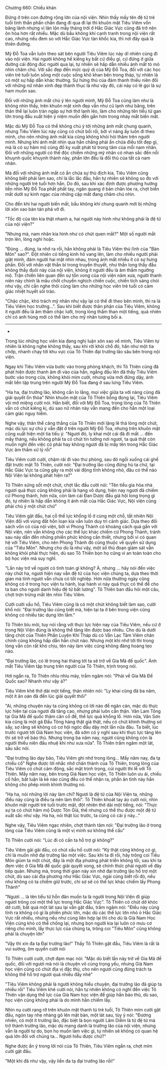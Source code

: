 




Chương 660: Chiếu khán


Đứng ở trên con đường rộng lớn của nội viện. Nhìn thấy mấy tên đệ tử trẻ tuổi tinh thần phấn chấn đang đi qua đi lại thì khuôn mặt Tiêu Viêm vốn băng lãnh nhưng vì lăn lộn mấy tháng trời ở Hắc Giác Vực cũng đã trở nên ôn hòa hơn rất nhiều. Mặc dù bầu không khí cạnh tranh trong nội viện rất cao, nhưng nếu đem so với Hắc Giác Vực tàn khốc kia, thì nơi đây quả là thiên đường.

Mỹ Đỗ Toa vẫn luôn theo sát bên người Tiêu Viêm lúc này dĩ nhiên cùng đi vào nội viện. Hai người không hề kiêng kỵ bất cứ điều gì, cứ đứng ở giữa đường cái đông đúc người qua lại, tự nhiên sẽ hấp dẫn nhiều ánh mắt tò mò nhìn chăm chú. Với sắc đẹp đến mức quỷ dị của Mỹ Đỗ Toa, đối với các học viên trẻ tuổi luôn sống một cuộc sống khô khan bên trong tháp, tự nhiên là có một sự hấp dẫn khác thường. Sự hứng thú của đám thanh thiếu niên đối với những nữ nhân xinh đẹp thành thục là như vậy đó, cái này có lẽ gọi là sự ham muốn sao.

Đối với những ánh mắt chú ý lên người mình, Mỹ Đỗ Toa cũng làm như là không nhìn thấy, trên khuôn mặt xinh đẹp vẫn như cũ lạnh như băng, trên thân thể lại luôn tràn ngập sự hơi thở lạnh lẽo, làm cho những tên tiểu tử gan lớn trong đầu xuất hiện ý niệm muốn đến gần hơn trong nháy mắt biến mất.

Mặc dù Mỹ Đỗ Toa có thể không chú ý tới những ánh mắt chung quanh, nhưng Tiêu Viêm lúc này cũng có chút bối rối, bởi vì nàng ấy luôn đi theo mình, cho nên những ánh mắt kia cũng không khỏi hỏi thăm trên người mình. Nhưng khi ánh mắt nhìn qua hắn chẳng phải ẩn chứa điều tốt đẹp gì, mà là có sự hâm mộ cùng đố kỵ xuất phát từ trong tâm của mỗi nam nhân. Đối với những người có thể độc chiếm những mỹ nhân có nhan sắc đến nỗi khuynh quốc khuynh thành này, phấn lớn đều là đối thủ của tất cả nam nhân.

Mà đối với những ánh mắt có ẩn chứa sự thù địch kia, Tiêu Viêm cũng không biết phải làm sao, chỉ là lắc lắc đầu, hắn tự nhiên sẽ không so đo với những người trẻ tuổi hơn hắn. Do đó, sau khi xác định được phương hướng liền nhìn Mỹ Đỗ Toa phất phất tay, ngân quang ở bàn chân lóe ra, chợt biến mất dưới sự kinh ngạc của những cặp mắt đang chăm chú nhìn.

Cho đến khi hai người biến mất, bầu không khí chung quanh mới bị những lời xôn xao bàn tán phá vỡ đi.

"Tốc độ của tên kia thật nhanh a, hai người này hình như không phải là đệ tử của nội viện?"

"Nhưng mà, nam nhân kia hình như có chút quen mắt?" Một số người mắt trợn lên, lòng nghi hoặc.

"Đúng … đúng, ta nhớ ra rồi, hắn không phải là Tiêu Viêm thủ lĩnh của "Bàn Môn" sao?". Đột nhiên có tiếng kinh hô vang lên, làm cho nhiều người phải giật mình, đám người hai mặt nhìn nhau, trong ánh mắt nhiều ít có sự hưng phấn. Đối với nhân vật thần bí trong truyền thuyết, như thần long thấy đầu không thấy đuôi này của nội viện, không ít người đều là âm thầm ngưỡng mộ. Trận chiến liên quan đến sự tồn vong của nội viện năm xưa, người thanh niên này chính là mấu chốt chuyển nghịch chiến cuộc, chiến tích sáng chói như vậy, chỉ cần nghe thôi cũng làm cho những học viên trẻ tuổi có cảm giác nhiệt huyết sôi trào.

"Chậc chậc, khó trách mỹ nhân như vậy lại có thể đi theo bên mình, thì ra là Tiêu Viêm học trưởng…". Sau khi biết được thân phận của Tiêu Viêm, không ít người đều là âm thầm chậc lưỡi, trong lòng thầm than một tiếng, quả nhiên chỉ có anh hùng mới có thể làm cho mỹ nhân tương bồi a.

***

*

Trong lúc những học viên kia đang nghị luận xôn xao về mình, Tiêu Viêm tự nhiên là không nghe không thấy, sau khi rời khỏi chỗ đó, hắn như một tia chớp, nhanh chạy tới khu vực của Tô Thiên đại trưởng lão sâu bên trong nội viện.

Ngay khi Tiêu Viêm vừa bước vào trong phòng khách, thì Tô Thiên cũng đã phát hiện được thanh âm đi vào của hắn, ngẩng đầu lên đã thấy Tiêu Viêm bước vào trong cửa, không khỏi mỉm cười, nhưng vừa mới đứng dậy, ánh mắt liền tập trung trên người Mỹ Đỗ Toa đang ở sau lưng Tiêu Viêm.

"Ha ha, đại trưởng lão, không cần lo lắng, mọi việc giữa ta với nàng cũng đã giải quyết ổn thỏa" Nhìn khuôn mặt của Tô Thiên bỗng đọng lại, Tiêu Viêm vội mở miệng cười nói. Hắn biết, đối với Mỹ Đỗ Toa, trong lòng của Tô Thiên vẫn có chút kiêng kị, dù sao nữ nhân này vẫn mang đến cho hắn một loại cảm giác nguy hiểm.

Nghe vậy, thân thể căng thẳng của Tô Thiên mới lặng lẽ thả lỏng một chút, mặc dù lực sự chú ý vẫn đặt ở trên người Mỹ Đỗ Toa, nhưng trên khuôn mặt cũng xuất hiện một tia tiếu ý: "Ngươi đó, ly khai một cái đã đi mất … đến mấy tháng, nếu không phải ta có chút tin tưởng nơi ngươi, ta quả thật còn muốn nghĩ đến việc có phải hay không ngươi đã bị mấy tên trong Hắc Giác Vực âm thầm xử lý rồi"

Tiêu Viêm cười cười, chậm rãi đi vào thư phòng, sau đó ngồi xuống cái ghế đặt trước mặt Tô Thiên, cười nói: "Đại trưởng lão cũng đừng hù ta chứ, tại Hắc Giác Vực ta cũng gây ra một vài động tĩnh không nhỏ, đâu có thể nào Nội Viện lại không phát hiện ra?"

Tô Thiên sửng sốt một chút, chợt lắc đầu cười nói: "Tên tiểu gia hỏa nhà ngươi quả thực cũng không phải là hạng vô dụng, hiện nay ngươi đã chiếm cứ Phong thành, hơn nữa, còn làm cái Đan Dược đấu giá hội long trọng gì đó, tự nhiên là hấp dẫn không ít ánh mắt của Hắc Giác Vực, Nội viện cũng phải chú ý một chút chứ"

Tiêu Viêm gật đầu, hai cỗ thế lực khổng lồ ở cùng một chỗ, tất nhiên Nội Viện đối với vùng đất hỗn loạn kia vẫn luôn duy trì cảnh giác. Dựa theo đối sách vốn có của nội viện, bởi vì Phong Thành có khoảng cách quá gần với Nội viện, nên vẫn không cho các thế lực khác chiếm cứ Phong Thành, tránh sau này dẫn đến những phiền phức không cần thiết, nhưng bởi vì có quan hệ với Tiêu Viêm, cho nên Phong Thành đó cũng thuộc về quyền sử dụng của "Tiêu Môn". Nhưng cho dù là như vậy, một số thủ đoạn giám sát vẫn không khỏi phải thực hiện, dù sao Tô Thiên bọn họ cũng vì an toàn toàn cho bộ học viện mà suy nghĩ.

"Lần này trở về ngươi có tính toán gì không? À, nhưng … hãy nói đến việc này chút ha, ngươi hiện nay vẫn đệ tử của học viện chúng ta, dựa theo thời gian mà tính ngươi vẫn chưa có tốt nghiệp. Hơn nữa thường ngày cũng không có ở trong học viện tu hành, loại hành vi này quả thực có thể để cho ta ban cho ngươi danh hiệu đệ tử bất lương". Tô Thiên ban đầu hỏi một câu, chợt trợn trừng mắt lên nhìn Tiêu Viêm.

Cười cười xấu hổ, Tiêu Viêm cũng là có một chút không biết làm sao, cười khổ nói: "Đại trưởng lão cũng biết mà, hiện tại ta ở bên trong viện cũng không có nhiều tác dụng lớn lắm."

Tô Thiên bĩu môi, tuy nói rằng với thực lực hiện nay của Tiêu Viêm, nếu cứ ở trong Nội Viện đúng là không thể tăng lên được bao nhiêu. Cho dù là dưới tầng chót của Thiên Phần Luyện Khí Tháp dù có Vẫn Lạc Tâm Viêm chân chính cũng không hấp dẫn hắn chút nào. Nhưng một khi nhớ tới thì trong lòng vẫn còn rất khó chịu, tên này làm việc cũng không đàng hoàng tẹo nào.

"Đại trưởng lão, có lẽ trong hai tháng tới ta sẽ trở về Gia Mã đế quốc". Ánh mắt Tiêu Viêm tập trung trên người của Tô Thiên, trịnh trọng nói.

Hơi ngẩn ra, Tô Thiên nhíu nhíu mày, trầm ngâm nói: "Phải về Gia Mã Đế Quốc sao? Nhanh như vậy à?"

Tiêu Viêm khẽ thở dài một tiếng, thản nhiên nói: "Ly khai cũng đã ba năm, một ít ân oán đã đến lúc giải quyết thôi"

"Ai, những chuyện này ta cũng không có lời nào để ngăn cản, mặc dù thực lực hiện tại của ngươi đã tăng cao, nhưng phải luôn cẩn thận. Vân Lam Tông tại Gia Mã đế quốc thâm căn cố đế, thế lực quá khổng lồ. Hơn nữa, Vân Sơn kia cũng là một gã Đấu Tông hàng thật giá thật, nếu có chút khinh thường sơ sẩy, sợ rằng sẽ không có cơ hội ngóc đầu dậy một lần nữa đâu. Ta biết, lúc trước ngươi tới Già Nam học viện, đã sớm có ý nghĩ sau khi thực lực tăng lên thì sẽ trở về báo thù. Nhưng trong ba năm nay, ngươi cũng không còn là người thiếu niên đầu nhuệ khí như xưa nữa". Tô Thiên trầm ngâm một lát, sâu sắc nói.

"Đại trưởng lão dạy bảo, Tiêu Viêm ghi nhớ trong lòng... Mấy năm nay, đa tạ chiếu cố" Nghe được lời nhắc nhở chân thành của Tô Thiên, trong lòng của Tiêu Viêm có chút cảm động, sắc mặt trịnh trọng, cúi người thi lễ với Tô Thiên. Mấy năm nay, bên trong Già Nam học viện, Tô Thiên luôn ưu ái, chiếu cố hắn, bất luận là kẻ nào cũng đều có thể nhận ra, phần ân tình này hắn không cho phép mình khinh thường nó.

"Ha ha, nói những lời này làm chi? Ngươi là đệ tử của Nội Viện ta, những điều này cũng là điều ta nên làm thôi". Tô Thiên khoát tay áo cười nói, nhìn khuôn mặt người trẻ tuổi trước mặt, đột nhiên thở dài một tiếng, nói: "Thực sự ta có chút hâm mộ Dược Tôn Giả, thế nhưng có thể thu được một đệ tử xuất sắc như vậy. Ha ha, nói thật lúc trước, ta cũng có cái ý này…"

Nghe vậy, Tiêu Viêm ngạc nhiên, chợt thành tâm nói: "Đại trưởng lão ở trong lòng của Tiêu Viêm cũng là một vị minh sư không thể cầu"

Tô Thiên cười nói: "Lúc đi có cần ta hỗ trợ gì không?"

Tiêu Viêm gãi gãi đầu, có chút xấu hổ cười nói: "Kỳ thật cũng không có gì, chỉ là muốn nhờ đại trưởng lão một việc. Sau khi ta đi rồi, hãy trông coi Tiêu Môn giùm ta một chút, đây là một địa phương phát triển không tồi, sau khi ta đem việc ở Gia Mã đế quốc giải quyết xong, sẽ chính thức phái người về đây tiếp quản. Nhưng mà, trong thời gian này xin nhờ đại trưởng lão hổ trợ một chút, dù sao cái địa phương như Hắc Giác Vực, ngài cũng biết rồi đó, nếu như không có ta chiếm giữ trước, chỉ sợ sẽ có thế lực khác chiếm lấy Phong Thành"

"Ngươi … là tên tiểu tử hỗn đãn muốn ta là người trong Nội Viện đi giúp ngươi trông coi một thế lực trong Hắc Giác Vực". Tô Thiên có chút dở khóc dở cười, bất quá một lát sau lại vẫn gật đầu, trầm ngâm nói: "Điều này cũng tính ra không có gì là phiền phức lớn, mặc dù các thế lực lớn nhỏ ỏ Hắc Giác Vực rất nhiều, nhưng nếu như cùng liên hợp lại thì cho dù là Già Nam Học Viện cũng khó có thể chống lại, nhưng bọn người kia lại luôn có mưu cơ riêng cho mình, lấy thực lực của chúng ta, trông coi "Tiêu Môn" cũng không phải là chuyện lớn"

"Vậy thì xin đa tạ Đại trưởng lão!" Thấy Tô Thiên gật đầu, Tiêu Viêm là rất là vui sướng, ôm quyền cười nói

Tô Thiên cười cười, chợt đạm mạc nói: "Mặc dù biết lần này trở về Gia Mã đế quốc, đối với ngươi mà nói là chuyện vô cùng trọng yếu, nhưng Già Nam học viện cũng có chút địa vị đặc thù, cho nên ngươi cũng đừng trách ta không thể hỗ trợ ngươi quá nhiều đấy nhé"

"Tiêu Viêm không phải là người không hiểu chuyện, đại trưởng lão đã giúp ta nhiều rồi" Tiêu Viêm khẽ cười nói, hắn tự nhiên không có nghĩ đến việc Tô Thiên vận dụng thế lực của Già Nam học viện để giúp hắn báo thù, dù sao, học viện cũng không phải là do mình hắn chiếm lấy.

Nhìn nụ cười rạng rỡ trên khuôn mặt thanh tú trẻ tuổi, Tô Thiên mỉm cười gật đầu, ngón tay nhẹ nhàng gõ lên mặt bàn, một lát sau, tùy ý nói: "Đương nhiên, có một ít trưởng lão, đặc biệt là bọn người Lâm Diễm là từ đệ tử mà trở thành trưởng lão, mặc dù mang danh là trưởng lão của nội viện, nhưng vẫn là người tự do, bọn họ muốn làm việc gì, tự nhiên sẽ không có quan hệ quá lớn đối với chúng ta... Ngươi hiểu được chứ?"

Nghe được ẩn ý trong lời nói của Tô Thiên, Tiêu Viêm ngẩn ra, chợt mỉm cười gật đầu.

"Một khi đã như vậy, vậy liền đa tạ đại trưởng lão rồi!"




